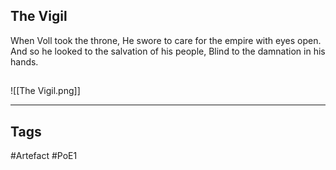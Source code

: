 ## The Vigil
When Voll took the throne,
He swore to care for the empire with eyes open.
And so he looked to the salvation of his people,
Blind to the damnation in his hands.
##
![[The Vigil.png]]

---
## Tags
#Artefact
#PoE1